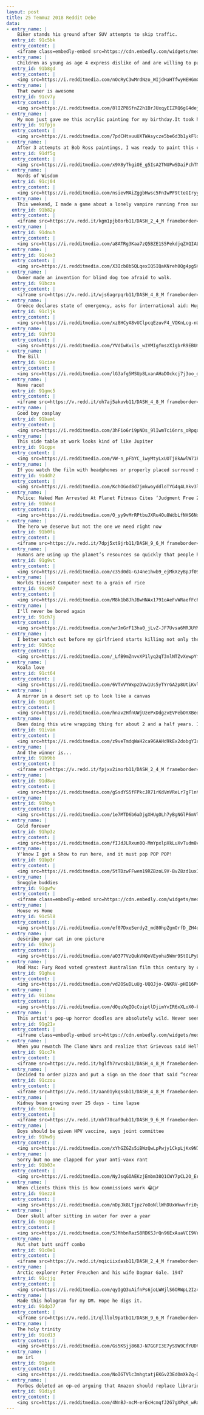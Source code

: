 ```yaml
---
layout: post
title: 25 Temmuz 2018 Reddit Debe
data:
- entry_name: |
    Biker stands his ground after SUV attempts to skip traffic.
  entry_id: 91c5bk
  entry_content: |
    <iframe class=embedly-embed src=https://cdn.embedly.com/widgets/media.html?src=https%3A%2F%2Fgfycat.com%2Fifr%2FRigidForsakenHog&url=https%3A%2F%2Fgfycat.com%2FRigidForsakenHog&image=https%3A%2F%2Fthumbs.gfycat.com%2FRigidForsakenHog-size_restricted.gif&key=522baf40bd3911e08d854040d3dc5c07&type=text%2Fhtml&schema=gfycat width=480 height=268 scrolling=no frameborder=0 allow=autoplay; fullscreen allowfullscreen=true></iframe>
- entry_name: |
    Children as young as age 4 express dislike of and are willing to punish those who freeload off the work of other group members, a new study has found. But kids also make a clear distinction between those who freeload intentionally and those who have good reasons why they can’t contribute.
  entry_id: 91b8gd
  entry_content: |
    <img src=https://i.redditmedia.com/nOcRyC3wMrdNzo_WIjdHaHTfwyHEHGmC2hLLj214nLQ.jpg?s=9891d3c34665af1bef643c5e723389c0 frameborder=0>
- entry_name: |
    That owner is awesome
  entry_id: 91cv7y
  entry_content: |
    <img src=https://i.redditmedia.com/8lIZP8SfnZ2h1BrJUxqyEIZRQ6gG4dejI1jfgYxh1FA.png?s=dd1e05034f9508348996cce25b2d2165 frameborder=0>
- entry_name: |
    My mom just gave me this acrylic painting for my birthday.It took her weeks to finish, but the result is amazing. Thanks mom!
  entry_id: 91fpjo
  entry_content: |
    <img src=https://i.redditmedia.com/7pdCHtxuuUXTWAsycze5be6d3b1ykFlqju2jMDQoYeg.png?s=e519b09482e50552d31be4c779851eff frameborder=0>
- entry_name: |
    After 3 attempts at Bob Ross paintings, I was ready to paint this chicken
  entry_id: 91df5g
  entry_content: |
    <img src=https://i.redditmedia.com/x9X8yTkgiOE_g5IsA2TNUPwSDaiPchTNL6SM4QS4k3o.jpg?s=b57c91a4ebcea7eac1d3577f11e579e0 frameborder=0>
- entry_name: |
    Words of Wisdom
  entry_id: 91cj04
  entry_content: |
    <img src=https://i.redditmedia.com/nsievMAiZggbHwsc5FnIwPF9tteGIryyMrehwrPMnL0.jpg?s=7b02910d529a71b9246b0096e8738e5e frameborder=0>
- entry_name: |
    This weekend, I made a game about a lonely vampire running from sunlight!
  entry_id: 91b82y
  entry_content: |
    <iframe src=https://v.redd.it/kgm1pjb0orb11/DASH_2_4_M frameborder=0></iframe>
- entry_name: |
  entry_id: 91dnuh
  entry_content: |
    <img src=https://i.redditmedia.com/a8ATRg3Kaa7zQ5BZE1S5PekdjqZXQIALPTxcgfiefoY.jpg?s=bd780c830e56c39d672fdc84ab38dbc4 frameborder=0>
- entry_name: |
  entry_id: 91c4x3
  entry_content: |
    <img src=https://i.redditmedia.com/X3Icb8b5QLqexIQ5IQaKNreh0Qg4pg5KogZFPo6Qlug.jpg?s=f21591199d6749e2eafa924565060295 frameborder=0>
- entry_name: |
    Owner made an invention for blind dog too afraid to walk.
  entry_id: 91bcza
  entry_content: |
    <iframe src=https://v.redd.it/wjs6agrpqrb11/DASH_4_8_M frameborder=0></iframe>
- entry_name: |
    Greece declares state of emergency, asks for international aid: Huge forest fires raging across Greece have killed at least four people and injured dozens more, forcing authorities to seek international assistance as they battle the flames.
  entry_id: 91cljk
  entry_content: |
    <img src=https://i.redditmedia.com/xz8HCyA8vUClpcqEzuvF4_VOKnLcg-nUUP_opOW7ExQ.jpg?s=203894fb5bca41909e3cb42ef37c5356 frameborder=0>
- entry_name: |
  entry_id: 91hf30
  entry_content: |
    <img src=https://i.redditmedia.com/YVdIwKvils_w1VMIgfmszXIgbrR9EBUm99EG4iiY44w.png?s=d6531d28dd69f3d19232ecf6d356518e frameborder=0>
- entry_name: |
    The Bill
  entry_id: 91ciae
  entry_content: |
    <img src=https://i.redditmedia.com/lG3afg5MSUp8LxanAHaDOckcj7j3oo_dgESPep-WhLQ.jpg?s=1cdc326cf5f44e77e6fb32214ee44224 frameborder=0>
- entry_name: |
    Wave race!
  entry_id: 91gmc5
  entry_content: |
    <iframe src=https://v.redd.it/oh7aj5akuvb11/DASH_4_8_M frameborder=0></iframe>
- entry_name: |
    Good boy cosplay
  entry_id: 91bamt
  entry_content: |
    <img src=https://i.redditmedia.com/3hFio6ri9pNDs_9lIwmTci6nrs_oRpqxoqjyRj9Bc14.jpg?s=2df7a3da7cbc4642c9a6e9e151b0de4a frameborder=0>
- entry_name: |
    This side table at work looks kind of like Jupiter
  entry_id: 91cgpx
  entry_content: |
    <img src=https://i.redditmedia.com/VW-n_pFbYC_iwyMtyLxUOTj8kAwlW71Fv3mu8a-jSLY.jpg?s=e6f6b8b93c31bd30907bbeb1a91e86d7 frameborder=0>
- entry_name: |
    If you watch the film with headphones or properly placed surround sound speakers, every time we see Baby in Baby Driver (2017) wearing only one of his headphones, you’ll hear the song he is listening to through that ear only.
  entry_id: 91ddh2
  entry_content: |
    <img src=https://i.redditmedia.com/KchOGod8d7jmkwoyddloTYG4q4LXkv3liMvSwKs7fs0.jpg?s=8592de06209d3fb813982798354e425c frameborder=0>
- entry_name: |
    Police: Naked Man Arrested At Planet Fitness Cites ‘Judgment Free Zone’
  entry_id: 91bhsd
  entry_content: |
    <img src=https://i.redditmedia.com/O_yy9vMrRPtbuJXRu4Ou8WdbLfNHS6Ndmxo3CYdMPns.jpg?s=b2b075e9b530953c83a03b78b18eb43d frameborder=0>
- entry_name: |
    The hero we deserve but not the one we need right now
  entry_id: 91b0fi
  entry_content: |
    <iframe src=https://v.redd.it/7dpj5xt9jrb11/DASH_9_6_M frameborder=0></iframe>
- entry_name: |
    Humans are using up the planet’s resources so quickly that people have used a year’s worth in just seven months, experts are warning. Earth Overshoot Day comes earlier each year because of ecological damage caused by humanity.
  entry_id: 91g9vt
  entry_content: |
    <img src=https://i.redditmedia.com/c35d0dG-GJ4ne1hwb9_ejMkXzyBpJf09uMGpOW5jtxw.jpg?s=adf2b5ace95f685ab429b8480b698085 frameborder=0>
- entry_name: |
    Worlds tiniest Computer next to a grain of rice
  entry_id: 91c907
  entry_content: |
    <img src=https://i.redditmedia.com/M8k1b8JhJBwHNAx1791oAeFvWRaefFcPP9OAZbuC9KA.jpg?s=37354300f0029e5d3f9b862262186666 frameborder=0>
- entry_name: |
    I'll never be bored again
  entry_id: 91ch7j
  entry_content: |
    <img src=https://i.redditmedia.com/wrJmGrF13ha0_jLvZ-JF7Uvsa6MRJUYMm23jRQRAREc.jpg?s=e0a9fe33d82d2c034262f4324a8f6373 frameborder=0>
- entry_name: |
    I better watch out before my girlfriend starts killing not only the men...
  entry_id: 91h5qz
  entry_content: |
    <img src=https://i.redditmedia.com/_LfB9mZnvvXP1lyq2qT3nlNTZvXewpYf04MX0zz9OPw.jpg?s=49e764ef0983741b484ac3576a2fd02b frameborder=0>
- entry_name: |
    Koala love
  entry_id: 91ct64
  entry_content: |
    <img src=https://i.redditmedia.com/6VTxVYWxpzDVw1Us5yTYrGA2p8UtiKvl7GdGfebKHj0.jpg?s=66959d075ef670ca019caa7fcb212af8 frameborder=0>
- entry_name: |
    A mirror in a desert set up to look like a canvas
  entry_id: 91cp9t
  entry_content: |
    <img src=https://i.redditmedia.com/hnav2HfnUWjUzePxDdgzvEVPebOYXBedO1sdOECNtLI.jpg?s=4179f38797033013181f447a12289cc9 frameborder=0>
- entry_name: |
    Been doing this wire wrapping thing for about 2 and a half years. I hope you enjoy my latest creation!
  entry_id: 91ivam
  entry_content: |
    <img src=https://i.redditmedia.com/z9veTmdqWaH2ca96AAHd9kEx2dobgYIaaV7EHoxzEUA.jpg?s=9b20f43b7b98af94791465093f274bee frameborder=0>
- entry_name: |
    And the winner is...
  entry_id: 91b9bb
  entry_content: |
    <iframe src=https://v.redd.it/fpjxv2imorb11/DASH_2_4_M frameborder=0></iframe>
- entry_name: |
  entry_id: 91d8we
  entry_content: |
    <img src=https://i.redditmedia.com/gSsdYS5fFPkcJR71rKdVmVReLr7gFlntXLgh9sxOUuc.gif?fm=jpg&s=f0bf541ba4b1bc38a9acd969bb3b0975 frameborder=0>
- entry_name: |
  entry_id: 91hbyh
  entry_content: |
    <img src=https://i.redditmedia.com/1e7MTD6b6aDjgXHUgOLh7yBgNGlP6mVlX-7JQ-SZXZU.jpg?s=b37ac69ac835bd9653586bc310c352f2 frameborder=0>
- entry_name: |
    Gold forever
  entry_id: 91hp3z
  entry_content: |
    <img src=https://i.redditmedia.com/fIJdJLRxun0Q-MmYpxlpXkLuXvTudm8v02oDv6S6ozg.png?s=903ef927333187a4a6aca26356497c70 frameborder=0>
- entry_name: |
    Y'know I got a Show to run here, and it must pop POP POP!
  entry_id: 91bp3r
  entry_content: |
    <img src=https://i.redditmedia.com/5tTDzwFFwem19RZBzoL9V-BvZ8zd1ux1DT3dIfcbGq8.jpg?s=58988cdef65a3affd18ca02d102bb61c frameborder=0>
- entry_name: |
    Snuggle buddies
  entry_id: 91gwfw
  entry_content: |
    <iframe class=embedly-embed src=https://cdn.embedly.com/widgets/media.html?src=https%3A%2F%2Fgfycat.com%2Fifr%2FHelpfulCorruptCheetah&url=https%3A%2F%2Fgfycat.com%2FHelpfulCorruptCheetah&image=https%3A%2F%2Fthumbs.gfycat.com%2FHelpfulCorruptCheetah-size_restricted.gif&key=522baf40bd3911e08d854040d3dc5c07&type=text%2Fhtml&schema=gfycat width=600 height=338 scrolling=no frameborder=0 allow=autoplay; fullscreen allowfullscreen=true></iframe>
- entry_name: |
    House vs Home
  entry_id: 91c5l8
  entry_content: |
    <img src=https://i.redditmedia.com/ef07DxeSerdy2_md80hpZgmOrfD_ZH4qMySteWEUxck.jpg?s=37d16b141bf23d3045cb3aab51afd0e7 frameborder=0>
- entry_name: |
    describe your cat in one picture
  entry_id: 91hxjp
  entry_content: |
    <img src=https://i.redditmedia.com/aO377VzQukVNQoVEyoha5Wmr9StOLPyL-qmxYxE-K5A.jpg?s=9df0d4118bba77b92ff866bef7b9894e frameborder=0>
- entry_name: |
    Mad Max: Fury Road voted greatest Australian film this century by critics
  entry_id: 91ghue
  entry_content: |
    <img src=https://i.redditmedia.com/vd2OSuDLuUg-UQQJjo-QNKRV-pHI16P4ab6p5_k-kOk.jpg?s=9657a42a99261dbf3db813a8bef71cae frameborder=0>
- entry_name: |
  entry_id: 91ibmx
  entry_content: |
    <img src=https://i.redditmedia.com/dOquXqIOcCoiptlDjimYvIR6xXLoX0-kYAgSgNEF2gY.jpg?s=fe06e69403320c0de03292dce5fff0ef frameborder=0>
- entry_name: |
    This artist's pop-up horror doodles are absolutely wild. Never seen anything like it
  entry_id: 91g21v
  entry_content: |
    <iframe class=embedly-embed src=https://cdn.embedly.com/widgets/media.html?src=https%3A%2F%2Fgfycat.com%2Fifr%2FMessyValidFanworms&url=https%3A%2F%2Fgfycat.com%2FMessyValidFanworms&image=https%3A%2F%2Fthumbs.gfycat.com%2FMessyValidFanworms-size_restricted.gif&key=522baf40bd3911e08d854040d3dc5c07&type=text%2Fhtml&schema=gfycat width=600 height=600 scrolling=no frameborder=0 allow=autoplay; fullscreen allowfullscreen=true></iframe>
- entry_name: |
    When you rewatch The Clone Wars and realize that Grievous said Hello there first
  entry_id: 91cc7k
  entry_content: |
    <iframe src=https://v.redd.it/hglfh7rwcsb11/DASH_4_8_M frameborder=0></iframe>
- entry_name: |
    Decided to order pizza and put a sign on the door that said “scream ‘Shannon your pizza is here.’ Don’t ring the doorbell or knock, our grandma is sleeping upstairs.”
  entry_id: 91czou
  entry_content: |
    <iframe src=https://v.redd.it/aan01ykqssb11/DASH_4_8_M frameborder=0></iframe>
- entry_name: |
    Kidney bean growing over 25 days - time lapse
  entry_id: 91ex4o
  entry_content: |
    <iframe src=https://v.redd.it/mhf78caf9ub11/DASH_9_6_M frameborder=0></iframe>
- entry_name: |
    Boys should be given HPV vaccine, says joint committee
  entry_id: 91hw9j
  entry_content: |
    <img src=https://i.redditmedia.com/xYhGZGZs5iBWzQwLpPwjy1CkpLjKx9N74BnI3XyLq20.jpg?s=f6adb2acbb0d9b9c14cadf1ee0cca9a3 frameborder=0>
- entry_name: |
    Sorry but no one clapped for your anti-vaxx rant
  entry_id: 91b83x
  entry_content: |
    <img src=https://i.redditmedia.com/NyJsqGOAEKzjEmbm38Q1CWY7pCL2O_ErWbyZYwvv9js.png?s=4a34cb3a228acc4d00ea8913d51816de frameborder=0>
- entry_name: |
    When clients think this is how commissions work 😂🤷‍♂️
  entry_id: 91ezz8
  entry_content: |
    <img src=https://i.redditmedia.com/nDpJk8LTjpz7oOoNllWhDUxWkwvfri0y31K0cXAB_5Q.jpg?s=82c430836aaf9e3e8cbfa173074e39bb frameborder=0>
- entry_name: |
    Deer skull after sitting in water for over a year
  entry_id: 91cg4e
  entry_content: |
    <img src=https://i.redditmedia.com/5JMhbnRazS8RDKSJrQn96ExAuaVCI9Vr0FXrVhyZYHE.jpg?s=b46af97c8dbc8b9d34fa07498d888fce frameborder=0>
- entry_name: |
    Nut shot butt sniff combo
  entry_id: 91c8e1
  entry_content: |
    <iframe src=https://v.redd.it/mqiciixdasb11/DASH_2_4_M frameborder=0></iframe>
- entry_name: |
    Arctic explorer Peter Freuchen and his wife Dagmar Gale. 1947
  entry_id: 91cjjg
  entry_content: |
    <img src=https://i.redditmedia.com/qyIgQ3uAifnPs6joLWWjlS6ORWpL2Iz42WwQxAtk0dQ.jpg?s=56c89155b5abc7c57cf6aa58b74bbc71 frameborder=0>
- entry_name: |
    Made this hologram for my DM. Hope he digs it.
  entry_id: 91dp37
  entry_content: |
    <iframe src=https://v.redd.it/qlllol9patb11/DASH_9_6_M frameborder=0></iframe>
- entry_name: |
    The holy trinity
  entry_id: 91cd13
  entry_content: |
    <img src=https://i.redditmedia.com/Gs5KSjj868J-N7GGFI3E7yS9W9CfYUDtRrM3a1lMc8M.jpg?s=9ed2423b1acfb573234ffcbdee0b194f frameborder=0>
- entry_name: |
    me irl
  entry_id: 91gadm
  entry_content: |
    <img src=https://i.redditmedia.com/NoIGTVlc3mhgtatjEKGv23EdOmXkZq-D-MAKJ01vgBw.jpg?s=c2edf1f748edf66a492538ca90011962 frameborder=0>
- entry_name: |
    Forbes deleted an op-ed arguing that Amazon should replace libraries
  entry_id: 91diyd
  entry_content: |
    <img src=https://i.redditmedia.com/4NnBJ-mcM-erEcHcmqfJ2G7gXPqK_wRoQUM0OsckLaY.jpg?s=e39ed7cfb68f55a8b7bf872bdc5a2c0a frameborder=0>
---
```

